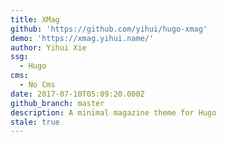 ```yaml
---
title: XMag
github: 'https://github.com/yihui/hugo-xmag'
demo: 'https://xmag.yihui.name/'
author: Yihui Xie
ssg:
  - Hugo
cms:
  - No Cms
date: 2017-07-10T05:09:20.000Z
github_branch: master
description: A minimal magazine theme for Hugo
stale: true
---
```


